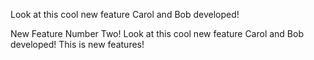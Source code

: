 Look at this cool new feature Carol and Bob developed!

New Feature Number Two!
Look at this cool new feature Carol and Bob developed! This is new features!
